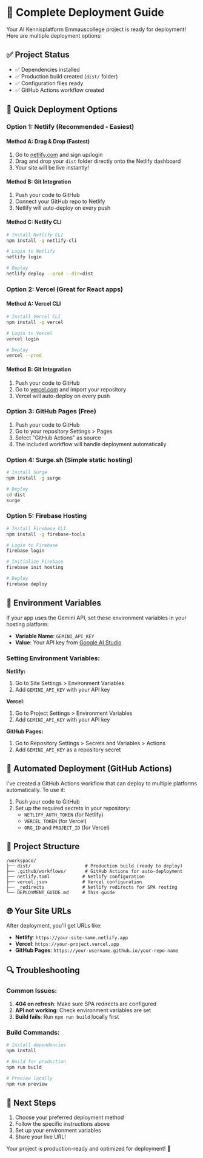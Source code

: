 # 🚀 Complete Deployment Guide

Your AI Kennisplatform Emmauscollege project is ready for deployment! Here are multiple deployment options:

## ✅ Project Status
- ✅ Dependencies installed
- ✅ Production build created (`dist/` folder)
- ✅ Configuration files ready
- ✅ GitHub Actions workflow created

## 🎯 Quick Deployment Options

### Option 1: Netlify (Recommended - Easiest)

#### Method A: Drag & Drop (Fastest)
1. Go to [netlify.com](https://netlify.com) and sign up/login
2. Drag and drop your `dist` folder directly onto the Netlify dashboard
3. Your site will be live instantly!

#### Method B: Git Integration
1. Push your code to GitHub
2. Connect your GitHub repo to Netlify
3. Netlify will auto-deploy on every push

#### Method C: Netlify CLI
```bash
# Install Netlify CLI
npm install -g netlify-cli

# Login to Netlify
netlify login

# Deploy
netlify deploy --prod --dir=dist
```

### Option 2: Vercel (Great for React apps)

#### Method A: Vercel CLI
```bash
# Install Vercel CLI
npm install -g vercel

# Login to Vercel
vercel login

# Deploy
vercel --prod
```

#### Method B: Git Integration
1. Push your code to GitHub
2. Go to [vercel.com](https://vercel.com) and import your repository
3. Vercel will auto-deploy on every push

### Option 3: GitHub Pages (Free)

1. Push your code to GitHub
2. Go to your repository Settings > Pages
3. Select "GitHub Actions" as source
4. The included workflow will handle deployment automatically

### Option 4: Surge.sh (Simple static hosting)

```bash
# Install Surge
npm install -g surge

# Deploy
cd dist
surge
```

### Option 5: Firebase Hosting

```bash
# Install Firebase CLI
npm install -g firebase-tools

# Login to Firebase
firebase login

# Initialize Firebase
firebase init hosting

# Deploy
firebase deploy
```

## 🔧 Environment Variables

If your app uses the Gemini API, set these environment variables in your hosting platform:

- **Variable Name**: `GEMINI_API_KEY`
- **Value**: Your API key from [Google AI Studio](https://aistudio.google.com/)

### Setting Environment Variables:

**Netlify:**
1. Go to Site Settings > Environment Variables
2. Add `GEMINI_API_KEY` with your API key

**Vercel:**
1. Go to Project Settings > Environment Variables
2. Add `GEMINI_API_KEY` with your API key

**GitHub Pages:**
1. Go to Repository Settings > Secrets and Variables > Actions
2. Add `GEMINI_API_KEY` as a repository secret

## 🚀 Automated Deployment (GitHub Actions)

I've created a GitHub Actions workflow that can deploy to multiple platforms automatically. To use it:

1. Push your code to GitHub
2. Set up the required secrets in your repository:
   - `NETLIFY_AUTH_TOKEN` (for Netlify)
   - `VERCEL_TOKEN` (for Vercel)
   - `ORG_ID` and `PROJECT_ID` (for Vercel)

## 📁 Project Structure

```
/workspace/
├── dist/                    # Production build (ready to deploy)
├── .github/workflows/       # GitHub Actions for auto-deployment
├── netlify.toml            # Netlify configuration
├── vercel.json             # Vercel configuration
├── _redirects              # Netlify redirects for SPA routing
└── DEPLOYMENT_GUIDE.md     # This guide
```

## 🌐 Your Site URLs

After deployment, you'll get URLs like:
- **Netlify**: `https://your-site-name.netlify.app`
- **Vercel**: `https://your-project.vercel.app`
- **GitHub Pages**: `https://your-username.github.io/your-repo-name`

## 🔍 Troubleshooting

### Common Issues:

1. **404 on refresh**: Make sure SPA redirects are configured
2. **API not working**: Check environment variables are set
3. **Build fails**: Run `npm run build` locally first

### Build Commands:
```bash
# Install dependencies
npm install

# Build for production
npm run build

# Preview locally
npm run preview
```

## 🎉 Next Steps

1. Choose your preferred deployment method
2. Follow the specific instructions above
3. Set up your environment variables
4. Share your live URL!

Your project is production-ready and optimized for deployment! 🚀